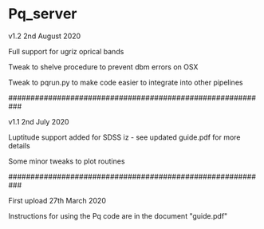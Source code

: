 # Pq_server

v1.2 2nd August 2020

Full support for ugriz oprical bands

Tweak to shelve procedure to prevent dbm errors on OSX

Tweak to pqrun.py to make code easier to integrate into other pipelines



###########################################################


v1.1 2nd July 2020

Luptitude support added for SDSS iz - see updated guide.pdf for more details

Some minor tweaks to plot routines


###########################################################

First upload 27th March 2020

Instructions for using the Pq code are in the document "guide.pdf"
